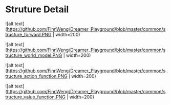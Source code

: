 # Struture Detail

![alt text](https://github.com/FinnWeng/Dreamer_Playground/blob/master/common/structure_forward.PNG  | width=200)

![alt text](https://github.com/FinnWeng/Dreamer_Playground/blob/master/common/structure_world_model.PNG  | width=200)

![alt text](https://github.com/FinnWeng/Dreamer_Playground/blob/master/common/structure_action_function.PNG  | width=200)

![alt text](https://github.com/FinnWeng/Dreamer_Playground/blob/master/common/structure_value_function.PNG  | width=200)